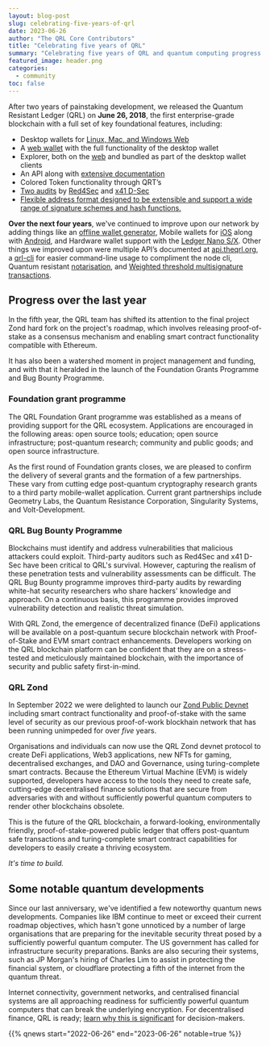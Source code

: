 ```yaml
---
layout: blog-post
slug: celebrating-five-years-of-qrl
date: 2023-06-26
author: "The QRL Core Contributors"
title: "Celebrating five years of QRL"
summary: "Celebrating five years of QRL and quantum computing progress since QRL genesis."
featured_image: header.png
categories:
  - community
toc: false
---
```


After two years of painstaking development, we released the Quantum Resistant Ledger (QRL) on **June 26, 2018**, the first enterprise-grade blockchain with a full set of key foundational features, including:

* Desktop wallets for [Linux, Mac, and Windows Web](https://github.com/theQRL/qrl-wallet/releases/latest)
* A [web wallet](https://wallet.theqrl.org) with the full functionality of the desktop wallet
* Explorer, both on the [web](https://explorer.theqrl.org) and bundled as part of the desktop wallet clients
* An API along with [extensive documentation](https://docs.theqrl.org)
* Colored Token functionality through QRT’s
* [Two audits](https://github.com/theQRL/audits) by [Red4Sec](https://red4sec.com/en) and [x41 D-Sec](https://x41-dsec.de/)
* [Flexible address format designed to be extensible and support a wide range of signature schemes and hash functions.](https://docs.theqrl.org/developers/address/)

**Over the next four years**, we've continued to improve upon our network by adding things like an [offline wallet generator](https://github.com/theQRL/offline-wallet-generator), Mobile wallets for [iOS](https://apps.apple.com/us/app/qrl-wallet/id1458620542) along with [Android](https://play.google.com/store/apps/details?id=com.theqrl&hl=en), and Hardware wallet support with the [Ledger Nano S/X](https://support.ledger.com/hc/en-us/articles/360019184453-Quantum-Resistant-Ledger-QRL-). Other things we improved upon were multiple API’s documented at [api.theqrl.org](https://api.theqrl.org), a [qrl-cli](https://docs.theqrl.org/developers/qrl-cli/) for easier command-line usage to compliment the node cli, Quantum resistant [notarisation](https://docs.theqrl.org/tools/notarisation/), and [Weighted threshold multisignature transactions](/features/multisig).

## Progress over the last year

In the fifth year, the QRL team has shifted its attention to the final project Zond hard fork on the project's roadmap, which involves releasing proof-of-stake as a consensus mechanism and enabling smart contract functionality compatible with Ethereum. 

It has also been a watershed moment in project management and funding, and with that it heralded in the launch of the Foundation Grants Programme and Bug Bounty Programme. 

### Foundation grant programme

The QRL Foundation Grant programme was established as a means of providing support for the QRL ecosystem. Applications are encouraged in the following areas: open source tools; education; open source infrastructure; post-quantum research; community and public goods; and open source infrastructure.

As the first round of Foundation grants closes, we are pleased to confirm the delivery of several grants and the formation of a few partnerships. These vary from cutting edge post-quantum cryptography research grants to a third party mobile-wallet application. Current grant partnerships include Geometry Labs, the Quantum Resistance Corporation, Singularity Systems, and Volt-Development.

### QRL Bug Bounty Programme

Blockchains must identify and address vulnerabilities that malicious attackers could exploit. Third-party auditors such as Red4Sec and x41 D-Sec have been critical to QRL's survival. However, capturing the realism of these penetration tests and vulnerability assessments can be difficult. The QRL Bug Bounty programme improves third-party audits by rewarding white-hat security researchers who share hackers' knowledge and approach. On a continuous basis, this programme provides improved vulnerability detection and realistic threat simulation.

With QRL Zond, the emergence of decentralized finance (DeFi) applications will be available on a post-quantum secure blockchain network with Proof-of-Stake and EVM smart contract enhancements. Developers working on the QRL blockchain platform can be confident that they are on a stress-tested and meticulously maintained blockchain, with the importance of security and public safety first-in-mind.

### QRL Zond

In September 2022 we were delighted to launch our [Zond Public Devnet](/blog/zond-public-devnet-prerelease/) including smart contract functionality and proof-of-stake with the same level of security as our previous proof-of-work blockhain network that has been running unimpeded for over *five* years.

Organisations and individuals can now use the QRL Zond devnet protocol to create DeFi applications, Web3 applications, new NFTs for gaming, decentralised exchanges, and DAO and Governance, using turing-complete smart contracts. Because the Ethereum Virtual Machine (EVM) is widely supported, developers have access to the tools they need to create safe, cutting-edge decentralised finance solutions that are secure from adversaries with and without sufficiently powerful quantum computers to render other blockchains obsolete.

This is the future of the QRL blockchain, a forward-looking, environmentally friendly, proof-of-stake-powered public ledger that offers post-quantum safe transactions and turing-complete smart contract capabilities for developers to easily create a thriving ecosystem.

*It's time to build.*

## Some notable quantum developments

Since our last anniversary, we've identified a few noteworthy quantum news developments. Companies like IBM continue to meet or exceed their current roadmap objectives, which hasn't gone unnoticed by a number of large organisations that are preparing for the inevitable security threat posed by a sufficiently powerful quantum computer. The US government has called for infrastructure security preparations. Banks are also securing their systems, such as JP Morgan's hiring of Charles Lim to assist in protecting the financial system, or cloudflare protecting a fifth of the internet from the quantum threat.

Internet connectivity, government networks, and centralised financial systems are all approaching readiness for sufficiently powerful quantum computers that can break the underlying encryption. For decentralised finance, QRL is ready; [learn why this is significant](/why) for decision-makers.

{{% qnews start="2022-06-26" end="2023-06-26" notable=true %}}